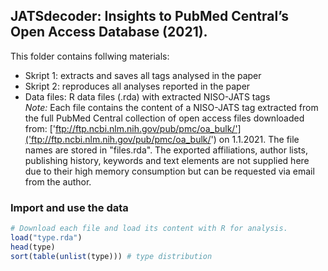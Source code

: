 ## JATSdecoder: Insights to PubMed Central’s Open Access Database (2021).
This folder contains follwing materials:
- Skript 1: extracts and saves all tags analysed in the paper
- Skript 2: reproduces all analyses reported in the paper
- Data files: R data files (.rda) with extracted NISO-JATS tags<br>
*Note:* Each file contains the content of a NISO-JATS tag extracted from the full PubMed Central collection of open access files downloaded from: ['ftp://ftp.ncbi.nlm.nih.gov/pub/pmc/oa_bulk/']('ftp://ftp.ncbi.nlm.nih.gov/pub/pmc/oa_bulk/') on 1.1.2021. The file names are stored in "files.rda". The exported affiliations, author lists, publishing history, keywords and text elements are not supplied here due to their high memory consumption but can be requested via email from the author.   

### Import and use the data
``` r
# Download each file and load its content with R for analysis. 
load("type.rda")
head(type)
sort(table(unlist(type))) # type distribution
``` 

